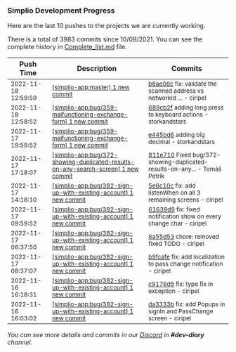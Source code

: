 
### Simplio Development Progress

Here are the last 10 pushes to the projects we are currently working.

There is a total of 3983 commits since 10/09/2021. You can see the complete history in
 [Complete_list.md](Complete_list.md) file.

| Push Time | Description | Commits |
| --- | --- | --- |
| <sub>2022-11-18 12:59:59</sub> | <sub>[[simplio-app:master] 1 new commit](https://github.com/SimplioOfficial/simplio-app/commit/b8ae06cba3633280e826002ae78d3eb08fad75c0)</sub> | <sub>[b8ae06c](https://github.com/SimplioOfficial/simplio-app/commit/b8ae06cba3633280e826002ae78d3eb08fad75c0) fix: validate the scanned address vs networkId ... - ciripel</sub> |
| <sub>2022-11-18 12:58:52</sub> | <sub>[[simplio-app:bug/359\-malfunctioning\-exchange\-form] 1 new commit](https://github.com/SimplioOfficial/simplio-app/commit/689cb2f7f07f3bdcb7f0a8f709aeffb77233a53f)</sub> | <sub>[689cb2f](https://github.com/SimplioOfficial/simplio-app/commit/689cb2f7f07f3bdcb7f0a8f709aeffb77233a53f) adding long press to keyboard actions - storkandstars</sub> |
| <sub>2022-11-17 19:59:52</sub> | <sub>[[simplio-app:bug/359\-malfunctioning\-exchange\-form] 1 new commit](https://github.com/SimplioOfficial/simplio-app/commit/e445bd618bedd3e804a4439e3c12cecd3bf4c335)</sub> | <sub>[e445bd6](https://github.com/SimplioOfficial/simplio-app/commit/e445bd618bedd3e804a4439e3c12cecd3bf4c335) adding big decimal - storkandstars</sub> |
| <sub>2022-11-17 17:18:07</sub> | <sub>[[simplio-app:bug/372\-showing\-duplicated\-results\-on\-any\-search\-screen] 1 new commit](https://github.com/SimplioOfficial/simplio-app/commit/811e7101b12c684c11d0cb062053cb74045b88f5)</sub> | <sub>[811e710](https://github.com/SimplioOfficial/simplio-app/commit/811e7101b12c684c11d0cb062053cb74045b88f5) Fixed bug/372-showing-duplicated-results-on-any... - Tomáš Petrík</sub> |
| <sub>2022-11-17 14:18:10</sub> | <sub>[[simplio-app:bug/382\-sign\-up\-with\-existing\-account] 1 new commit](https://github.com/SimplioOfficial/simplio-app/commit/5e6c10c9ab5accb379b3cd50d69e1a29172ead6f)</sub> | <sub>[5e6c10c](https://github.com/SimplioOfficial/simplio-app/commit/5e6c10c9ab5accb379b3cd50d69e1a29172ead6f) fix: add listenWhen on all 3 remaining screens - ciripel</sub> |
| <sub>2022-11-17 09:59:52</sub> | <sub>[[simplio-app:bug/382\-sign\-up\-with\-existing\-account] 1 new commit](https://github.com/SimplioOfficial/simplio-app/commit/61639d90f9d7a08a2d7a3e0e06430d41b24cca90)</sub> | <sub>[61639d9](https://github.com/SimplioOfficial/simplio-app/commit/61639d90f9d7a08a2d7a3e0e06430d41b24cca90) fix: fixed notification show on every change char - ciripel</sub> |
| <sub>2022-11-17 08:37:50</sub> | <sub>[[simplio-app:bug/382\-sign\-up\-with\-existing\-account] 1 new commit](https://github.com/SimplioOfficial/simplio-app/commit/6a55d530698a774d739575569f448a2b75a690bf)</sub> | <sub>[6a55d53](https://github.com/SimplioOfficial/simplio-app/commit/6a55d530698a774d739575569f448a2b75a690bf) chore: removed fixed TODO - ciripel</sub> |
| <sub>2022-11-17 08:37:07</sub> | <sub>[[simplio-app:bug/382\-sign\-up\-with\-existing\-account] 1 new commit](https://github.com/SimplioOfficial/simplio-app/commit/b9fcafe213448a30549d96a46c00c34bb86fe784)</sub> | <sub>[b9fcafe](https://github.com/SimplioOfficial/simplio-app/commit/b9fcafe213448a30549d96a46c00c34bb86fe784) fix: add localization to pass change notification - ciripel</sub> |
| <sub>2022-11-16 16:18:31</sub> | <sub>[[simplio-app:bug/382\-sign\-up\-with\-existing\-account] 1 new commit](https://github.com/SimplioOfficial/simplio-app/commit/c9176d52d8ee0e4c6ff242b0fa180208f081b44a)</sub> | <sub>[c9176d5](https://github.com/SimplioOfficial/simplio-app/commit/c9176d52d8ee0e4c6ff242b0fa180208f081b44a) fix: typo fix in exception - ciripel</sub> |
| <sub>2022-11-16 16:03:02</sub> | <sub>[[simplio-app:bug/382\-sign\-up\-with\-existing\-account] 1 new commit](https://github.com/SimplioOfficial/simplio-app/commit/da3333b224a0b98eec845007db8b47e0c6517329)</sub> | <sub>[da3333b](https://github.com/SimplioOfficial/simplio-app/commit/da3333b224a0b98eec845007db8b47e0c6517329) fix: add Popups in signIn and PassChange screen - ciripel</sub> |

_You can see more details and commits in our [Discord](https://discord.gg/aKhjuwZmdP) in **#dev-diary** channel._
